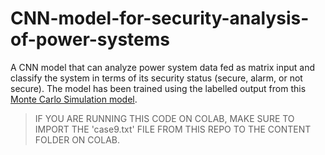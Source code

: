 # CNN-model-for-security-analysis-of-power-systems
A CNN model that can analyze power system data fed as matrix input and classify the system in terms of its security status (secure, alarm, or not secure). The model has been trained using the labelled output from this [Monte Carlo Simulation model](https://github.com/IshtiSikder/Monte-carlo-simulation-to-create-data-for-power-systems-security-classification).

> IF YOU ARE RUNNING THIS CODE ON COLAB, MAKE SURE TO IMPORT THE 'case9.txt' FILE FROM THIS REPO TO THE CONTENT FOLDER ON COLAB.
